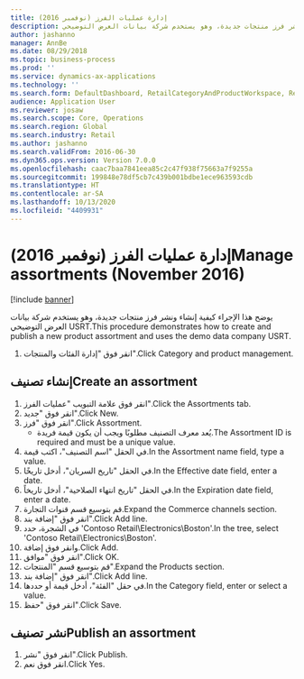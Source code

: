 ```yaml
---
title: إدارة عمليات الفرز (نوفمبر 2016)
description: يوضح هذا الإجراء كيفية إنشاء ونشر فرز منتجات جديدة، وهو يستخدم شركة بيانات العرض التوضيحي USRT.‬
author: jashanno
manager: AnnBe
ms.date: 08/29/2018
ms.topic: business-process
ms.prod: ''
ms.service: dynamics-ax-applications
ms.technology: ''
ms.search.form: DefaultDashboard, RetailCategoryAndProductWorkspace, RetailCategoryAndProductAssortment, RetailAssortmentDetails, RetailOperatingUnitPicker, EcoResCategorySingleLookup
audience: Application User
ms.reviewer: josaw
ms.search.scope: Core, Operations
ms.search.region: Global
ms.search.industry: Retail
ms.author: jashanno
ms.search.validFrom: 2016-06-30
ms.dyn365.ops.version: Version 7.0.0
ms.openlocfilehash: caac7baa7841eea85c2c47f938f75663a7f9255a
ms.sourcegitcommit: 199848e78df5cb7c439b001bdbe1ece963593cdb
ms.translationtype: HT
ms.contentlocale: ar-SA
ms.lasthandoff: 10/13/2020
ms.locfileid: "4409931"
---
```

# <a name="manage-assortments-november-2016"></a><span data-ttu-id="cba4b-103">إدارة عمليات الفرز (نوفمبر 2016)</span><span class="sxs-lookup"><span data-stu-id="cba4b-103">Manage assortments (November 2016)</span></span>

[!include [banner](../includes/banner.md)]

<span data-ttu-id="cba4b-104">يوضح هذا الإجراء كيفية إنشاء ونشر فرز منتجات جديدة، وهو يستخدم شركة بيانات العرض التوضيحي USRT.‬</span><span class="sxs-lookup"><span data-stu-id="cba4b-104">This procedure demonstrates how to create and publish a new product assortment and uses the demo data company USRT.</span></span> 


1. <span data-ttu-id="cba4b-105">انقر فوق "إدارة الفئات والمنتجات".</span><span class="sxs-lookup"><span data-stu-id="cba4b-105">Click Category and product management.</span></span>

## <a name="create-an-assortment"></a><span data-ttu-id="cba4b-106">إنشاء تصنيف</span><span class="sxs-lookup"><span data-stu-id="cba4b-106">Create an assortment</span></span>
1. <span data-ttu-id="cba4b-107">انقر فوق علامة التبويب "عمليات الفرز".</span><span class="sxs-lookup"><span data-stu-id="cba4b-107">Click the Assortments tab.</span></span>
2. <span data-ttu-id="cba4b-108">انقر فوق "جديد".</span><span class="sxs-lookup"><span data-stu-id="cba4b-108">Click New.</span></span>
3. <span data-ttu-id="cba4b-109">انقر فوق "فرز".</span><span class="sxs-lookup"><span data-stu-id="cba4b-109">Click Assortment.</span></span>
    * <span data-ttu-id="cba4b-110">يُعد معرف التصنيف مطلوبًا ويجب أن يكون قيمة فريدة.</span><span class="sxs-lookup"><span data-stu-id="cba4b-110">The Assortment ID is required and must be a unique value.</span></span>  
4. <span data-ttu-id="cba4b-111">في الحقل "اسم التصنيف‬"، اكتب قيمة.</span><span class="sxs-lookup"><span data-stu-id="cba4b-111">In the Assortment name field, type a value.</span></span>
5. <span data-ttu-id="cba4b-112">في الحقل "تاريخ السريان"، أدخل تاريخًا.</span><span class="sxs-lookup"><span data-stu-id="cba4b-112">In the Effective date field, enter a date.</span></span>
6. <span data-ttu-id="cba4b-113">في الحقل "تاريخ انتهاء الصلاحية"، أدخل تاريخاً.</span><span class="sxs-lookup"><span data-stu-id="cba4b-113">In the Expiration date field, enter a date.</span></span>
7. <span data-ttu-id="cba4b-114">قم بتوسيع قسم قنوات التجارة.</span><span class="sxs-lookup"><span data-stu-id="cba4b-114">Expand the Commerce channels section.</span></span>
8. <span data-ttu-id="cba4b-115">انقر فوق "إضافة بند".</span><span class="sxs-lookup"><span data-stu-id="cba4b-115">Click Add line.</span></span>
9. <span data-ttu-id="cba4b-116">في الشجرة، حدد 'Contoso Retail\Electronics\Boston'.</span><span class="sxs-lookup"><span data-stu-id="cba4b-116">In the tree, select 'Contoso Retail\Electronics\Boston'.</span></span>
10. <span data-ttu-id="cba4b-117">وانقر فوق إضافة.</span><span class="sxs-lookup"><span data-stu-id="cba4b-117">Click Add.</span></span>
11. <span data-ttu-id="cba4b-118">انقر فوق "موافق".</span><span class="sxs-lookup"><span data-stu-id="cba4b-118">Click OK.</span></span>
12. <span data-ttu-id="cba4b-119">قم بتوسيع قسم "المنتجات".</span><span class="sxs-lookup"><span data-stu-id="cba4b-119">Expand the Products section.</span></span>
13. <span data-ttu-id="cba4b-120">انقر فوق "إضافة بند".</span><span class="sxs-lookup"><span data-stu-id="cba4b-120">Click Add line.</span></span>
14. <span data-ttu-id="cba4b-121">في حقل "الفئة"، أدخل قيمة أو حددها.</span><span class="sxs-lookup"><span data-stu-id="cba4b-121">In the Category field, enter or select a value.</span></span>
15. <span data-ttu-id="cba4b-122">انقر فوق "حفظ".</span><span class="sxs-lookup"><span data-stu-id="cba4b-122">Click Save.</span></span>

## <a name="publish-an-assortment"></a><span data-ttu-id="cba4b-123">نشر تصنيف</span><span class="sxs-lookup"><span data-stu-id="cba4b-123">Publish an assortment</span></span>
1. <span data-ttu-id="cba4b-124">انقر فوق "نشر".</span><span class="sxs-lookup"><span data-stu-id="cba4b-124">Click Publish.</span></span>
2. <span data-ttu-id="cba4b-125">انقر فوق نعم.</span><span class="sxs-lookup"><span data-stu-id="cba4b-125">Click Yes.</span></span>

